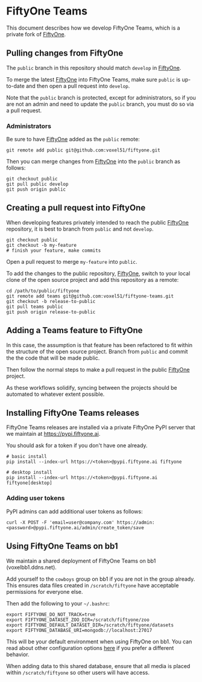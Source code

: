 # FiftyOne Teams

This document describes how we develop FiftyOne Teams, which is a private fork
of [FiftyOne](https://github.com/voxel51/fiftyone).

## Pulling changes from FiftyOne

The `public` branch in this repository should match `develop` in
[FiftyOne](https://github.com/voxel51/fiftyone).

To merge the latest [FiftyOne](https://github.com/voxel51/fiftyone) into
FiftyOne Teams, make sure `public` is up-to-date and then open a pull request
into `develop`.

Note that the `public` branch is protected, except for administrators, so if
you are not an admin and need to update the `public` branch, you must do so via
a pull request.

### Administrators

Be sure to have [FiftyOne](https://github.com/voxel51/fiftyone) added as the
`public` remote:

```shell
git remote add public git@github.com:voxel51/fiftyone.git
```

Then you can merge changes from [FiftyOne](https://github.com/voxel51/fiftyone)
into the `public` branch as follows:

```
git checkout public
git pull public develop
git push origin public
```

## Creating a pull request into FiftyOne

When developing features privately intended to reach the public
[FiftyOne](https://github.com/voxel51/fiftyone) repository, it is best to
branch from `public` and not `develop`.

```
git checkout public
git checkout -b my-feature
# finish your feature, make commits
```

Open a pull request to merge `my-feature` into `public`.

To add the changes to the public repository,
[FiftyOne](https://github.com/voxel51/fiftyone), switch to your local clone of
the open source project and add this repository as a remote:

```shell
cd /path/to/public/fiftyone
git remote add teams git@github.com:voxel51/fiftyone-teams.git
git checkout -b release-to-public
git pull teams public
git push origin release-to-public
```

## Adding a Teams feature to FiftyOne

In this case, the assumption is that feature has been refactored to fit within
the structure of the open source project. Branch from `public` and commit the
the code that will be made public.

Then follow the normal steps to make a pull request in the public
[FiftyOne](https://github.com/voxel51/fiftyone) project.

As these workflows solidify, syncing between the projects should be automated
to whatever extent possible.

## Installing FiftyOne Teams releases

FiftyOne Teams releases are installed via a private FiftyOne PyPI server that
we maintain at https://pypi.fiftyone.ai.

You should ask for a token if you don't have one already.

```shell
# basic install
pip install --index-url https://<token>@pypi.fiftyone.ai fiftyone

# desktop install
pip install --index-url https://<token>@pypi.fiftyone.ai fiftyone[desktop]
```

### Adding user tokens

PyPI admins can add additional user tokens as follows:

```shell
curl -X POST -F 'email=user@company.com' https://admin:<password>@pypi.fiftyone.ai/admin/create_token/save
```

## Using FiftyOne Teams on bb1

We maintain a shared deployment of FiftyOne Teams on bb1 (voxelbb1.ddns.net).

Add yourself to the `cowboys` group on bb1 if you are not in the group already.
This ensures data files created in `/scratch/fiftyone` have acceptable
permissions for everyone else.

Then add the following to your `~/.bashrc`:

```shell
export FIFTYONE_DO_NOT_TRACK=true
export FIFTYONE_DATASET_ZOO_DIR=/scratch/fiftyone/zoo
export FIFTYONE_DEFAULT_DATASET_DIR=/scratch/fiftyone/datasets
export FIFTYONE_DATABASE_URI=mongodb://localhost:27017
```

This will be your default environment when using FiftyOne on bb1. You can read
about other configuration options
[here](https://voxel51.com/docs/fiftyone/user_guide/config.html) if you prefer
a different behavior.

When adding data to this shared database, ensure that all media is placed
within `/scratch/fiftyone` so other users will have access.
